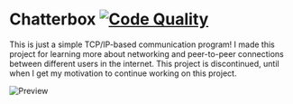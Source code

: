 # Chatterbox [![Code Quality](https://app.codacy.com/project/badge/Grade/5caedf5be3f3446196d7e1cb494b8217)](https://www.codacy.com/manual/dentolos19/SmRecipeModifier?utm_source=github.com&amp;utm_medium=referral&amp;utm_content=dentolos19/SmRecipeModifier&amp;utm_campaign=Badge_Grade)

This is just a simple TCP/IP-based communication program! I made this project for learning more about networking and peer-to-peer connections between different users in the internet. This project is discontinued, until when I get my motivation to continue working on this project.

![Preview](https://dentolos19.github.io/previews/chatterbox.png)

